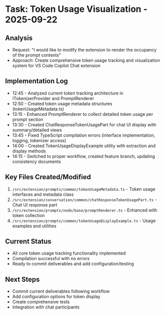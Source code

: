 # Task: Token Usage Visualization - 2025-09-22

## Analysis
- Request: "I would like to modify the extension to render the occupancy of the prompt contexts"
- Approach: Create comprehensive token usage tracking and visualization system for VS Code Copilot Chat extension

## Implementation Log
- 12:45 - Analyzed current token tracking architecture in ITokenizerProvider and PromptRenderer
- 12:50 - Created token usage metadata structures (tokenUsageMetadata.ts)
- 13:15 - Enhanced PromptRenderer to collect detailed token usage per prompt section
- 13:30 - Created ChatResponseTokenUsagePart for chat UI display with summary/detailed views
- 13:45 - Fixed TypeScript compilation errors (interface implementation, logging, tokenizer access)
- 14:00 - Created TokenUsageDisplayExample utility with extraction and display methods
- 14:15 - Switched to proper workflow, created feature branch, updating consistency documents

## Key Files Created/Modified
1. `/src/extension/prompts/common/tokenUsageMetadata.ts` - Token usage interfaces and metadata class
2. `/src/extension/conversation/common/chatResponseTokenUsagePart.ts` - Chat UI response part
3. `/src/extension/prompts/node/base/promptRenderer.ts` - Enhanced with token collection
4. `/src/extension/prompts/common/tokenUsageDisplayExample.ts` - Usage examples and utilities

## Current Status
- All core token usage tracking functionality implemented
- Compilation successful with no errors
- Ready to commit deliverables and add configuration/testing

## Next Steps
- Commit current deliverables following workflow
- Add configuration options for token display
- Create comprehensive tests
- Integration with chat participants